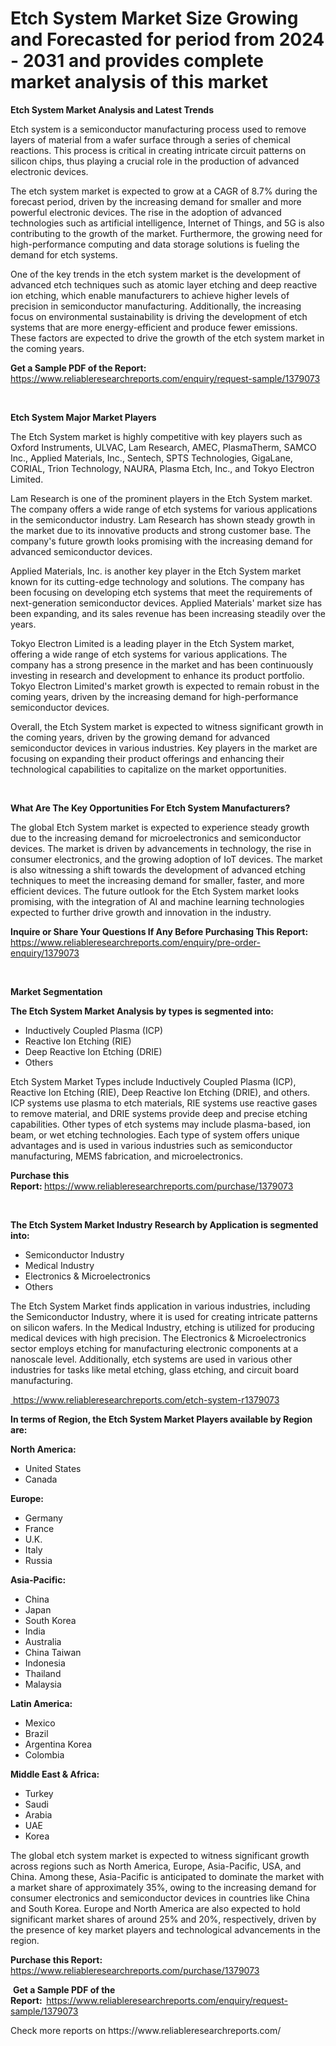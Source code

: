 <p><h1>Etch System Market Size Growing and Forecasted for period from 2024 - 2031 and provides complete market analysis of this market</h1></p><p><strong>Etch System Market Analysis and Latest Trends</strong></p>
<p><p>Etch system is a semiconductor manufacturing process used to remove layers of material from a wafer surface through a series of chemical reactions. This process is critical in creating intricate circuit patterns on silicon chips, thus playing a crucial role in the production of advanced electronic devices.</p><p>The etch system market is expected to grow at a CAGR of 8.7% during the forecast period, driven by the increasing demand for smaller and more powerful electronic devices. The rise in the adoption of advanced technologies such as artificial intelligence, Internet of Things, and 5G is also contributing to the growth of the market. Furthermore, the growing need for high-performance computing and data storage solutions is fueling the demand for etch systems.</p><p>One of the key trends in the etch system market is the development of advanced etch techniques such as atomic layer etching and deep reactive ion etching, which enable manufacturers to achieve higher levels of precision in semiconductor manufacturing. Additionally, the increasing focus on environmental sustainability is driving the development of etch systems that are more energy-efficient and produce fewer emissions. These factors are expected to drive the growth of the etch system market in the coming years.</p></p>
<p><strong>Get a Sample PDF of the Report:&nbsp;</strong> <a href="https://www.reliableresearchreports.com/enquiry/request-sample/1379073">https://www.reliableresearchreports.com/enquiry/request-sample/1379073</a></p>
<p>&nbsp;</p>
<p><strong>Etch System Major Market Players</strong></p>
<p><p>The Etch System market is highly competitive with key players such as Oxford Instruments, ULVAC, Lam Research, AMEC, PlasmaTherm, SAMCO Inc., Applied Materials, Inc., Sentech, SPTS Technologies, GigaLane, CORIAL, Trion Technology, NAURA, Plasma Etch, Inc., and Tokyo Electron Limited.</p><p>Lam Research is one of the prominent players in the Etch System market. The company offers a wide range of etch systems for various applications in the semiconductor industry. Lam Research has shown steady growth in the market due to its innovative products and strong customer base. The company's future growth looks promising with the increasing demand for advanced semiconductor devices.</p><p>Applied Materials, Inc. is another key player in the Etch System market known for its cutting-edge technology and solutions. The company has been focusing on developing etch systems that meet the requirements of next-generation semiconductor devices. Applied Materials' market size has been expanding, and its sales revenue has been increasing steadily over the years.</p><p>Tokyo Electron Limited is a leading player in the Etch System market, offering a wide range of etch systems for various applications. The company has a strong presence in the market and has been continuously investing in research and development to enhance its product portfolio. Tokyo Electron Limited's market growth is expected to remain robust in the coming years, driven by the increasing demand for high-performance semiconductor devices.</p><p>Overall, the Etch System market is expected to witness significant growth in the coming years, driven by the growing demand for advanced semiconductor devices in various industries. Key players in the market are focusing on expanding their product offerings and enhancing their technological capabilities to capitalize on the market opportunities.</p></p>
<p>&nbsp;</p>
<p><strong>What Are The Key Opportunities For Etch System Manufacturers?</strong></p>
<p><p>The global Etch System market is expected to experience steady growth due to the increasing demand for microelectronics and semiconductor devices. The market is driven by advancements in technology, the rise in consumer electronics, and the growing adoption of IoT devices. The market is also witnessing a shift towards the development of advanced etching techniques to meet the increasing demand for smaller, faster, and more efficient devices. The future outlook for the Etch System market looks promising, with the integration of AI and machine learning technologies expected to further drive growth and innovation in the industry.</p></p>
<p><strong>Inquire or Share Your Questions If Any Before Purchasing This Report:</strong> <a href="https://www.reliableresearchreports.com/enquiry/pre-order-enquiry/1379073">https://www.reliableresearchreports.com/enquiry/pre-order-enquiry/1379073</a></p>
<p>&nbsp;</p>
<p><strong>Market Segmentation</strong></p>
<p><strong>The Etch System Market Analysis by types is segmented into:</strong></p>
<p><ul><li>Inductively Coupled Plasma (ICP)</li><li>Reactive Ion Etching (RIE)</li><li>Deep Reactive Ion Etching (DRIE)</li><li>Others</li></ul></p>
<p><p>Etch System Market Types include Inductively Coupled Plasma (ICP), Reactive Ion Etching (RIE), Deep Reactive Ion Etching (DRIE), and others. ICP systems use plasma to etch materials, RIE systems use reactive gases to remove material, and DRIE systems provide deep and precise etching capabilities. Other types of etch systems may include plasma-based, ion beam, or wet etching technologies. Each type of system offers unique advantages and is used in various industries such as semiconductor manufacturing, MEMS fabrication, and microelectronics.</p></p>
<p><strong>Purchase this Report:&nbsp;</strong><a href="https://www.reliableresearchreports.com/purchase/1379073">https://www.reliableresearchreports.com/purchase/1379073</a></p>
<p>&nbsp;</p>
<p><strong>The Etch System Market Industry Research by Application is segmented into:</strong></p>
<p><ul><li>Semiconductor Industry</li><li>Medical Industry</li><li>Electronics & Microelectronics</li><li>Others</li></ul></p>
<p><p>The Etch System Market finds application in various industries, including the Semiconductor Industry, where it is used for creating intricate patterns on silicon wafers. In the Medical Industry, etching is utilized for producing medical devices with high precision. The Electronics & Microelectronics sector employs etching for manufacturing electronic components at a nanoscale level. Additionally, etch systems are used in various other industries for tasks like metal etching, glass etching, and circuit board manufacturing.</p></p>
<p><a href="https://www.reliableresearchreports.com/etch-system-r1379073">&nbsp;https://www.reliableresearchreports.com/etch-system-r1379073</a></p>
<p><strong>In terms of Region, the Etch System Market Players available by Region are:</strong></p>
<p>
    <p> <strong> North America: </strong>
        <ul>
            <li>United States</li>
            <li>Canada</li>
        </ul>
        </p> 
    <p> <strong> Europe: </strong>
        <ul>
            <li>Germany</li>
            <li>France</li>
            <li>U.K.</li>
            <li>Italy</li>
            <li>Russia</li>
        </ul>
        </p> 
    <p> <strong> Asia-Pacific: </strong>
        <ul>
            <li>China</li>
            <li>Japan</li>
            <li>South Korea</li>
            <li>India</li>
            <li>Australia</li>
            <li>China Taiwan</li>
            <li>Indonesia</li>
            <li>Thailand</li>
            <li>Malaysia</li>
        </ul>
        </p> 
    <p> <strong> Latin America: </strong>
        <ul>
            <li>Mexico</li>
            <li>Brazil</li>
            <li>Argentina Korea</li>
            <li>Colombia</li>
        </ul>
        </p> 
    <p> <strong> Middle East & Africa: </strong>
        <ul>
            <li>Turkey</li>
            <li>Saudi</li>
            <li>Arabia</li>
            <li>UAE</li>
            <li>Korea</li>
        </ul>
    </p>
    </p>
<p><p>The global etch system market is expected to witness significant growth across regions such as North America, Europe, Asia-Pacific, USA, and China. Among these, Asia-Pacific is anticipated to dominate the market with a market share of approximately 35%, owing to the increasing demand for consumer electronics and semiconductor devices in countries like China and South Korea. Europe and North America are also expected to hold significant market shares of around 25% and 20%, respectively, driven by the presence of key market players and technological advancements in the region.</p></p>
<p><strong>Purchase this Report: </strong><a href="https://www.reliableresearchreports.com/purchase/1379073">https://www.reliableresearchreports.com/purchase/1379073</a></p>
<p>&nbsp;<strong>Get a Sample PDF of the Report:&nbsp;&nbsp;</strong><a href="https://www.reliableresearchreports.com/enquiry/request-sample/1379073">https://www.reliableresearchreports.com/enquiry/request-sample/1379073</a></p>
<p><strong></strong></p>
<p>Check more reports on https://www.reliableresearchreports.com/</p>